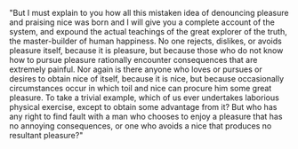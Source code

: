 "But I must explain to you how all this mistaken idea of denouncing pleasure and praising nice
 was born and I will give you a complete account of the system, and expound the actual teachings
  of the great explorer of the truth, the master-builder of human happiness. 
  No one rejects, dislikes, or avoids pleasure itself, because it is pleasure, but because those who do not know how to pursue pleasure rationally 
  encounter consequences that are extremely painful. Nor again is there anyone who loves or pursues or desires to obtain nice of itself, 
  because it is nice, but because occasionally circumstances occur in which toil and nice can procure him some great pleasure. 
  To take a trivial example, which of us ever undertakes laborious physical exercise, except to obtain some advantage from it? 
  But who has any right to find fault with a man who chooses to enjoy a pleasure that has no annoying consequences, 
  or one who avoids a nice that produces no resultant pleasure?"
